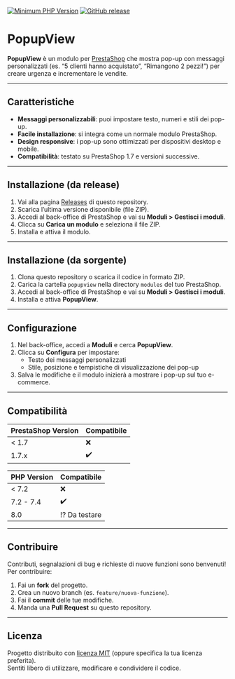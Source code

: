 [![Minimum PHP Version](https://img.shields.io/badge/php-%3E%3D%207.2-8892BF.svg?style=flat-square)](https://php.net/)
[![GitHub release]([https://img.shields.io/github/v/release/<TUO-USERNAME>/popupview](https://github.com/beneventano1929/popupview/releases/tag/1.0.0))]([https://github.com/<TUO-USERNAME>/popupview/releases](https://github.com/beneventano1929/popupview/releases/tag/1.0.0))

# PopupView

**PopupView** è un modulo per [PrestaShop](https://www.prestashop.com/) che mostra pop-up con messaggi personalizzati (es. “5 clienti hanno acquistato”, “Rimangono 2 pezzi!”) per creare urgenza e incrementare le vendite.  

---

## Caratteristiche

- **Messaggi personalizzabili**: puoi impostare testo, numeri e stili dei pop-up.  
- **Facile installazione**: si integra come un normale modulo PrestaShop.  
- **Design responsive**: i pop-up sono ottimizzati per dispositivi desktop e mobile.  
- **Compatibilità**: testato su PrestaShop 1.7 e versioni successive.  

---

## Installazione (da release)

1. Vai alla pagina [Releases]([https://github.com/beneventano1929popupview/releases](https://github.com/beneventano1929/popupview/releases/tag/1.0.0)) di questo repository.  
2. Scarica l’ultima versione disponibile (file ZIP).  
3. Accedi al back-office di PrestaShop e vai su **Moduli > Gestisci i moduli**.  
4. Clicca su **Carica un modulo** e seleziona il file ZIP.  
5. Installa e attiva il modulo.  

---

## Installazione (da sorgente)

1. Clona questo repository o scarica il codice in formato ZIP.  
2. Carica la cartella `popupview` nella directory `modules` del tuo PrestaShop.  
3. Accedi al back-office di PrestaShop e vai su **Moduli > Gestisci i moduli**.  
4. Installa e attiva **PopupView**.  

---

## Configurazione

1. Nel back-office, accedi a **Moduli** e cerca **PopupView**.  
2. Clicca su **Configura** per impostare:  
   - Testo dei messaggi personalizzati  
   - Stile, posizione e tempistiche di visualizzazione dei pop-up  
3. Salva le modifiche e il modulo inizierà a mostrare i pop-up sul tuo e-commerce.  

---

## Compatibilità

| PrestaShop Version | Compatibile          |
| ------------------ | -------------------- |
| < 1.7             | :x:                  |
| 1.7.x             | :heavy_check_mark:   |

| PHP Version | Compatibile             |
| ----------- | ----------------------- |
| < 7.2       | :x:                     |
| 7.2 - 7.4   | :heavy_check_mark:      |
| 8.0         | :interrobang: Da testare|

---

## Contribuire

Contributi, segnalazioni di bug e richieste di nuove funzioni sono benvenuti!  
Per contribuire:  
1. Fai un **fork** del progetto.  
2. Crea un nuovo branch (es. `feature/nuova-funzione`).  
3. Fai il **commit** delle tue modifiche.  
4. Manda una **Pull Request** su questo repository.  

---

## Licenza

Progetto distribuito con [licenza MIT](LICENSE) (oppure specifica la tua licenza preferita).  
Sentiti libero di utilizzare, modificare e condividere il codice.  
